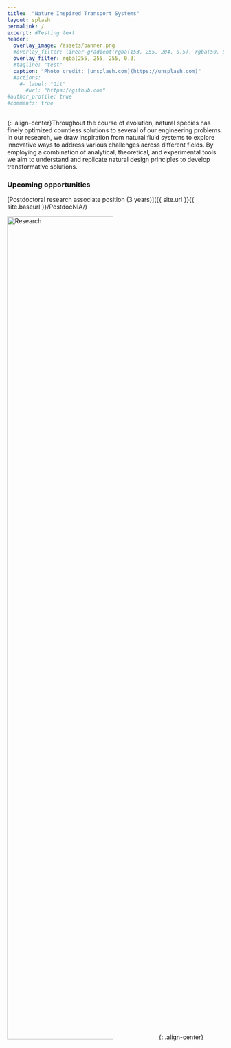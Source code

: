 ```yaml
---
title:  "Nature Inspired Transport Systems"
layout: splash
permalink: /
excerpt: #Testing text
header:
  overlay_image: /assets/banner.png
  #overlay_filter: linear-gradient(rgba(153, 255, 204, 0.5), rgba(50, 50, 255, 0.5))
  overlay_filter: rgba(255, 255, 255, 0.3)
  #tagline: "test"
  caption: "Photo credit: [unsplash.com](https://unsplash.com)"
  #actions:
    #- label: "Git"
      #url: "https://github.com"  
#author_profile: true
#comments: true
---
```

{: .align-center}Throughout the course of evolution, natural species has finely optimized countless solutions to several of our engineering problems. In our research, we draw inspiration from natural fluid systems to explore innovative ways to address various challenges across different fields. By employing a combination of analytical, theoretical, and experimental tools we aim to understand and replicate natural design principles to develop transformative solutions.

### Upcoming opportunities

[Postdoctoral research associate position (3 years)]({{ site.url }}{{ site.baseurl }}/PostdocNIA/)

<img src="{{ site.url }}{{ site.baseurl }}/assets/researchims/Site_res_summary.png" alt="Research" width="70%">{: .align-center}



<!--
## Nature Inspired Transport Systems

### Research

My research interests are in multiphase fluid dynamics and involves developing tools and techniques for different engineering applications. Several natural and industrial processes rely on multiphase flows, e.g., nutrient transport in biological systems, sediment transport in water bodies, microparticle production, drug delivery and heat exchangers. Their ubiquitous nature at a wide range of system scales, from microchannel flows to industrial scale reactors, have spawned applications across several industries and disciplines such as energy harvesting, forensics and the development of healthcare and diagnostic devices.

Over the course of my research career I have worked on different fundamental and applied problems: from investigating microparticle dynamics in vibrating droplets to developing novel frictionless engines. To achieve these research objectives, I design and develop experimental procedures and formulate supportive analytical and numerical models.
-->
